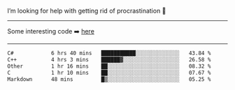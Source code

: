 I’m looking for help with getting rid of procrastination 🤔

-----

Some interesting code :arrow_right: [here](https://github.com/zhen8838/playground)

-----

<!--START_SECTION:waka-->

```txt
C#            6 hrs 40 mins   ███████████░░░░░░░░░░░░░░   43.84 %
C++           4 hrs 3 mins    ██████▓░░░░░░░░░░░░░░░░░░   26.58 %
Other         1 hr 16 mins    ██░░░░░░░░░░░░░░░░░░░░░░░   08.32 %
C             1 hr 10 mins    ██░░░░░░░░░░░░░░░░░░░░░░░   07.67 %
Markdown      48 mins         █▒░░░░░░░░░░░░░░░░░░░░░░░   05.25 %
```

<!--END_SECTION:waka-->

<!--
**zhen8838/zhen8838** is a ✨ _special_ ✨ repository because its `README.md` (this file) appears on your GitHub profile.

Here are some ideas to get you started:

- 🔭 I’m currently working on ...
- 🌱 I’m currently learning ...
- 👯 I’m looking to collaborate on ...
 ...
- 💬 Ask me about ...
- 📫 How to reach me: ...
- 😄 Pronouns: ...
- ⚡ Fun fact: ...
-->
